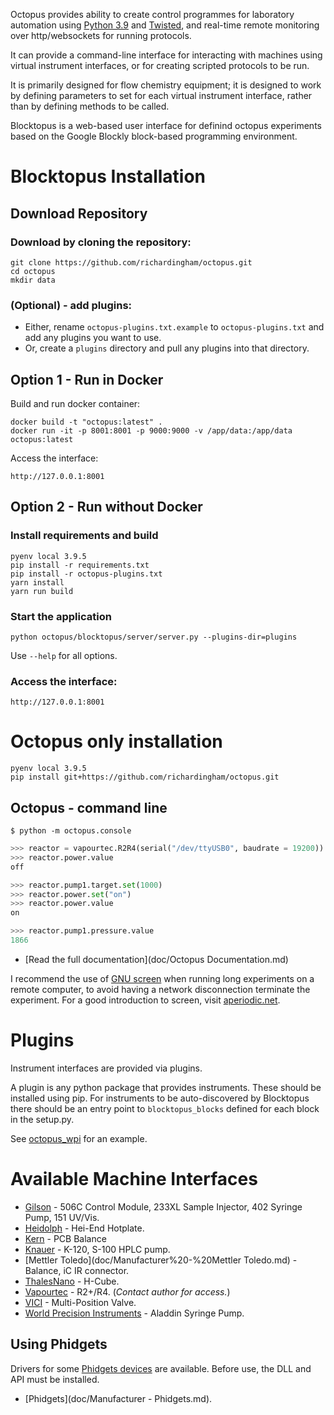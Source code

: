 
Octopus provides ability to create control programmes for laboratory automation
using [Python 3.9](http://www.python.org) and [Twisted](http://www.twistedmatrix.com),
and real-time remote monitoring over http/websockets for running protocols.

It can provide a command-line interface for interacting with machines using
virtual instrument interfaces, or for creating scripted protocols to be run.

It is primarily designed for flow chemistry equipment; it is designed to work by
defining parameters to set for each virtual instrument interface, rather than by
defining methods to be called.

Blocktopus is a web-based user interface for definind octopus experiments based on
the Google Blockly block-based programming environment.


# Blocktopus Installation

## Download Repository

### Download by cloning the repository:

```
git clone https://github.com/richardingham/octopus.git
cd octopus
mkdir data
```

### (Optional) - add plugins:

- Either, rename `octopus-plugins.txt.example` to `octopus-plugins.txt` and add any plugins you want to use.
- Or, create a `plugins` directory and pull any plugins into that directory.


## Option 1 - Run in Docker

Build and run docker container:

```
docker build -t "octopus:latest" .
docker run -it -p 8001:8001 -p 9000:9000 -v /app/data:/app/data octopus:latest
```

Access the interface:

```
http://127.0.0.1:8001
```


## Option 2 - Run without Docker

### Install requirements and build

```
pyenv local 3.9.5
pip install -r requirements.txt
pip install -r octopus-plugins.txt
yarn install
yarn run build
```

### Start the application

```
python octopus/blocktopus/server/server.py --plugins-dir=plugins
```

Use `--help` for all options.

### Access the interface:

```
http://127.0.0.1:8001
```


# Octopus only installation

```
pyenv local 3.9.5
pip install git+https://github.com/richardingham/octopus.git
```

## Octopus - command line

```
$ python -m octopus.console
```

```python
>>> reactor = vapourtec.R2R4(serial("/dev/ttyUSB0", baudrate = 19200))
>>> reactor.power.value
off

>>> reactor.pump1.target.set(1000)
>>> reactor.power.set("on")
>>> reactor.power.value
on

>>> reactor.pump1.pressure.value
1866
```

 *  [Read the full documentation](doc/Octopus Documentation.md)
 
I recommend the use of [GNU screen](https://www.gnu.org/software/screen/) when
running long experiments on a remote computer, to avoid having a network 
disconnection terminate the experiment. For a good introduction to screen, 
visit [aperiodic.net](http://aperiodic.net/screen/start).


# Plugins

Instrument interfaces are provided via plugins.

A plugin is any python package that provides instruments. These should be installed using pip.
For instruments to be auto-discovered by Blocktopus there should be an entry point to `blocktopus_blocks` 
defined for each block in the setup.py.

See [octopus_wpi](https://github.com/richardingham/octopus_wpi) for an example.


# Available Machine Interfaces

 *  [Gilson](doc/Manufacturer%20-%20Gilson.md) - 506C Control Module, 
    233XL Sample Injector, 402 Syringe Pump, 151 UV/Vis.
 *  [Heidolph](doc/Manufacturer%20-%20Heidolph.md) - Hei-End Hotplate.
 *  [Kern](doc/Manufacturer%20-%20Kern.md) - PCB Balance
 *  [Knauer](doc/Manufacturer%20-%20Knauer.md) - K-120, S-100 HPLC pump.
 *  [Mettler Toledo](doc/Manufacturer%20-%20Mettler Toledo.md) - Balance, iC IR connector.
 *  [ThalesNano](doc/Manufacturer%20-%20ThalesNano.md) - H-Cube.
 *  [Vapourtec](doc/Manufacturer%20-%20Vapourtec.md) - R2+/R4. (*Contact author for access.*)
 *  [VICI](doc/Manufacturer%20-%20Vici.md) - Multi-Position Valve.
 *  [World Precision Instruments](https://github.com/richardingham/octopus_wpi) - Aladdin Syringe Pump.

## Using Phidgets

Drivers for some [Phidgets devices](http://www.phidgets.com) are available. 
Before use, the DLL and API must be installed.

 *  [Phidgets](doc/Manufacturer - Phidgets.md).

